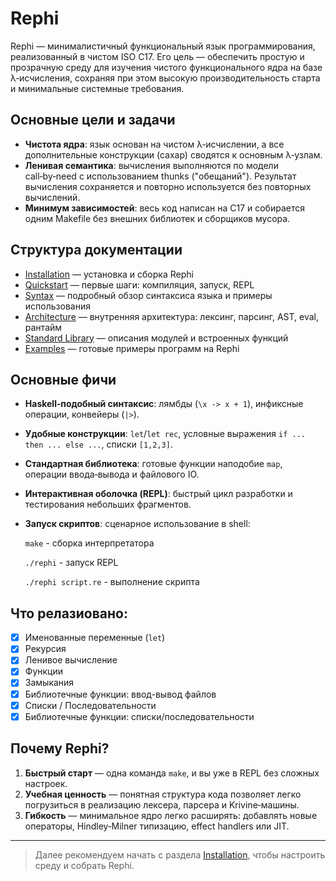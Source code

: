 

# Rephi

Rephi — минималистичный функциональный язык программирования, реализованный в чистом ISO C17. Его цель — обеспечить простую и прозрачную среду для изучения чистого функционального ядра на базе λ‑исчисления, сохраняя при этом высокую производительность старта и минимальные системные требования.


## Основные цели и задачи

* **Чистота ядра**: язык основан на чистом λ‑исчислении, а все дополнительные конструкции (сахар) сводятся к основным λ‑узлам.
* **Ленивая семантика**: вычисления выполняются по модели call‑by‑need с использованием thunks ("обещаний"). Результат вычисления сохраняется и повторно используется без повторных вычислений.
* **Минимум зависимостей**: весь код написан на C17 и собирается одним Makefile без внешних библиотек и сборщиков мусора.

## Структура документации

* [Installation](installation.md) — установка и сборка Rephi
* [Quickstart](quickstart.md) — первые шаги: компиляция, запуск, REPL
* [Syntax](syntax.md) — подробный обзор синтаксиса языка и примеры использования
* [Architecture](architecture.md) — внутренняя архитектура: лексинг, парсинг, AST, eval, рантайм
* [Standard Library](stdlib.md) — описания модулей и встроенных функций
* [Examples](examples.md) — готовые примеры программ на Rephi

## Основные фичи

* **Haskell‑подобный синтаксис**: лямбды (`\x -> x + 1`), инфиксные операции, конвейеры (`|>`).
* **Удобные конструкции**: `let`/`let rec`, условные выражения `if ... then ... else ...`, списки `[1,2,3]`.
* **Стандартная библиотека**: готовые функции наподобие `map`, операции ввода‑вывода и файлового IO.
* **Интерактивная оболочка (REPL)**: быстрый цикл разработки и тестирования небольших фрагментов.
* **Запуск скриптов**: сценарное использование в shell:

  `make` - сборка интерпретатора

  `./rephi` - запуск REPL

  `./rephi script.re` - выполнение скрипта

## Что релазиовано:

* [x] Именованные переменные (`let`)
* [x] Рекурсия
* [x] Ленивое вычисление
* [x] Функции
* [x] Замыкания
* [x] Библиотечные функции: ввод-вывод файлов
* [x] Списки / Последовательности
* [x] Библиотечные функции: списки/последовательности

## Почему Rephi?

1. **Быстрый старт** — одна команда `make`, и вы уже в REPL без сложных настроек.
2. **Учебная ценность** — понятная структура кода позволяет легко погрузиться в реализацию лексера, парсера и Krivine‑машины.
3. **Гибкость** — минимальное ядро легко расширять: добавлять новые операторы, Hindley‑Milner типизацию, effect handlers или JIT.

---

> Далее рекомендуем начать с раздела [Installation](installation.md), чтобы настроить среду и собрать Rephi.
